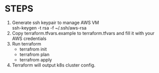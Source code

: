 # STEPS
1. Generate ssh keypair to manage AWS VM  
    ssh-keygen -t rsa -f ~/.ssh/aws-rsa  
2. Copy terraform.tfvars.example to terraform.tfvars and fill it with your AWS credentials  
3. Run terraform
    - terrafrom init
    - terrafrom plan
    - terrafrom apply
4. Terraform will output k8s cluster config.